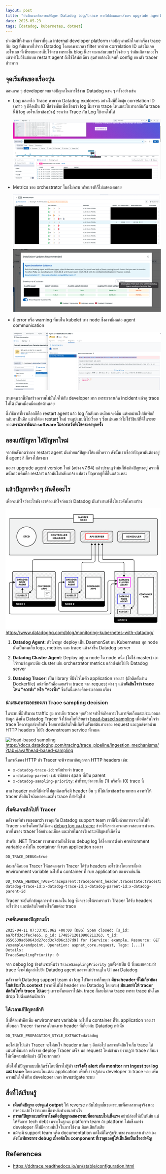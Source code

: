 ```yaml
---
layout: post
title: "บันทึกแนวคิดการแก้ปัญหา Datadog log/trace หายไปก่อนและหลังการ upgrade agent v7.35 ขึ้นไป"
date: 2025-05-23
tags: [datadog, kubernetes, dotnet]
---
```


ช่วงต้นปีที่ผ่านมา ทีมเราที่ดูแล internal developer platform เจอปัญหาหนักใจมากเรื่อง trace กับ log ที่มันหายไปจาก Datadog โดยเฉพาะเวลา filter หาด้วย correlation ID แล้วไม่เจออะไรเลย ทั้งที่ระบบควรเก็บไว้ครบ เพราะงั้น blog นี้เราจะมาเล่าแบบเข้าใจง่าย ๆ ว่ามันเกิดจากอะไร แล้วทำไมวิธีแก้แบบ restart agent ถึงใช้ได้พักเดียว สุดท้ายต้องไปจบที่ config ของตัว tracer ต่างหาก

## จุดเริ่มต้นของเรื่องวุ่น
ตอนแรก ๆ developer พบเจอปัญหาในการใช้งาน Datadog นาน ๆ ครั้งอย่างเช่น

- Log และหรือ Trace หายจาก Datadog explorers อย่างไม่มีปี่มีขลุ่ย correlation ID (คร่าว ๆ ก็คือเป็น ID ที่สร้างขึ้นเพื่อเชื่อมว่า log นี้มาจาก trace ไหนและในทางกลับกัน trace นี้มี log อะไรเกี่ยวข้องบ้าง) ระหว่าง Trace กับ Log ใช้งานไม่ได้

    ![Missing Datadog logs](/assets/2025-05-23-missing-datadog-logs.png)

- Metrics ของ orchestrator โผล่ไม่ครบ หรือบางทีก็ไม่แสดงผลเลย

    ![Missing Datadog orchestrator data](/assets/2025-05-23-missing-datadog-orchestrator-data.png)
    ![Missing Datadog orchestrator data 2](/assets/2025-05-23-missing-datadog-orchestrator-data-2.png)

- มี error หรือ warning ที่พบใน kubelet บาง node ซึ่งอาจมีผลต่อ agent communication

    ![Kubelet error](/assets/2025-05-23-kubelet-error.png)

สาเหตุพวกนี้มันสร้างความไม่มั่นใจให้กับ developer มาก เพราะเวลาเกิด incident แล้วดู trace ไม่ได้ มันเหมือนมืดแปดด้านเลย  

ซึ่งวิธีการที่เราเลือกก็คือ restart agent แล้ว log ก็กลับมา เหมือนจะดีขึ้น แต่พอผ่านไปสักพักก็กลับมาเป็นอีก แล้วก็ต้อง restart ใหม่ วนลูปแบบนี้ไปเรื่อย ๆ ซึ่งแน่นอนว่าไม่ใช่วิธีแก้ที่ดีในระยะยาว**เพราะการพัฒนา software ไม่ควรหวังพึ่งโชคชะตาทุกครั้ง**  

## ลองแก้ปัญหา ได้ปัญหาใหม่
จากข้อสังเกตว่าการ restart agent มันช่วยแก้ปัญหาได้แค่ชั่วคราว ดังนั้นเราเชื่อว่าปัญหามันต้องอยู่ที่ agent สิ ก็ตรงไปตรงมา  

พอเรา upgrade agent version ใหม่ (อย่าง v7.64) แล้วปรากฎว่ามันก็ยังเกิดปัญหาอยู่ คราวนี้หนักกว่าเดิมคือ restart แล้วมันไม่กลับมาจ้า แปลว่า ปัญหาอยู่ที่ที่อื่นแล้วแหละ

## แล้วปัญหาจริง ๆ มันคืออะไร
เพื่อจะเข้าใจว่าอะไรพัง เราต้องเข้าใจก่อนว่า Datadog มันทำงานยังไงในระดับโครงสร้าง

![Datadog components](/assets/2025-05-23-datadog-components.png)
<https://www.datadoghq.com/blog/monitoring-kubernetes-with-datadog/>

1. **Datadog Agent**: ตัวนี้จะถูก deploy เป็น DaemonSet บน Kubernetes ทุก node มันเป็นคนเก็บ logs, metrics และ trace แล้วส่งขึ้น Datadog server

2. **Datadog Cluster Agent**: Deploy อยู่บน node ใด node หนึ่ง (ไม่ใช่ master) เอาไว้รวมข้อมูลระดับ cluster เช่น orchestrator metrics แล้วส่งต่อไปยัง Datadog server

3. **Datadog Tracer**: เป็น library ที่ฝังไว้ในตัว application ของเรา (มักติดตั้งผ่าน Dockerfile) หน้าที่หลักคือคอยสร้าง trace จาก request ต่าง ๆ แล้ว**ตัดสินใจว่า trace ไหน "ควรส่ง" หรือ "ควรทิ้ง"** ซึ่งอันนี้แหละคือพระเอกของเรื่อง

### นำเสนอพระเอกของเรา Trace sampling decision
ในระบบที่มีปริมาณ traffic สูง การเก็บ trace ทุกตัวอาจทำให้เกิดภาระในการจัดเก็บและประมวลผลข้อมูล ดังนั้น Datadog Tracer จึงใช้กลไกที่เรียกว่า [head-based sampling](https://docs.datadoghq.com/tracing/trace_pipeline/ingestion_mechanisms/?tab=java#head-based-sampling) เพื่อตัดสินใจว่า trace ใดควรถูกส่งหรือทิ้ง โดยการตัดสินใจนี้เกิดขึ้นตั้งแต่ต้นทางของ request และถูกส่งต่อผ่าน HTTP headers ไปยัง downstream service ทั้งหมด

![Head-based sampling](/assets/2025-05-23-head-based-sampling.avif)
<https://docs.datadoghq.com/tracing/trace_pipeline/ingestion_mechanisms/?tab=java#head-based-sampling>

ในกรณีของ HTTP ตัว Tracer จะพิจารณาข้อมูลจาก HTTP headers เช่น:

- `x-datadog-trace-id`: รหัสประจำ trace
- `x-datadog-parent-id`: รหัสของ span ที่เป็น parent
- `x-datadog-sampling-priority`: ค่าที่ระบุว่าควรเก็บ (1) หรือทิ้ง (0) trace นี้

หาก header เหล่านี้มีค่าที่ไม่ถูกต้องหรือมี header อื่น ๆ ที่ไม่เกี่ยวข้องเข้ามาแทรก อาจทำให้ tracer ตัดสินใจผิดพลาดและทิ้ง trace ที่สำคัญไป  

### เริ่มต้นเจาะลึกไปที่ Tracer
หลังจากที่ทำ research เราคุยกับ Datadog support team เราก็เริ่มด้วยการเจาะลึกไปที่ Tracer มากขึ้นโดยเปิดใช้งาน [debug log ของ tracer](https://docs.datadoghq.com/tracing/troubleshooting/tracer_debug_logs/) ช่วยให้เราสามารถตรวจสอบการทำงานภายในของ tracer ได้อย่างละเอียด และช่วยในการวิเคราะห์ปัญหาที่เกิดขึ้น  

สำหรับ .NET Tracer เราสามารถเปิดใช้งาน debug log ได้โดยการตั้งค่า environment variable ลงไปใน container ที่ run application ของเรา

```
DD_TRACE_DEBUG=true
```

ต่อมาก็คือบอก Tracer ให้แสดงผลว่า Tracer ได้รับ headers อะไรบ้างโดยการตั้งค่า environment variable ลงไปใน container ที่ run application ของเราเช่นกัน

```
DD_TRACE_HEADER_TAGS=traceparent:traceparent_header,tracestate:tracestate_header,x-datadog-trace-id:x-datadog-trace-id,x-datadog-parent-id:x-datadog-parent-id
```

Tracer จะบันทึกข้อมูลการทำงานลงใน log ซึ่งจะช่วยให้เราทราบว่า Tracer ได้รับ headers อะไรบ้าง และตัดสินใจอย่างไรกับแต่ละ trace  

### เจอต้นตอของปัญหาแล้ว

```
2025-04-11 07:33:05.062 +00:00 [DBG] Span closed: [s_id: aa7bfd3c3fec7e65, p_id: 17485712010906211363, t_id: 0556539ad60643d27ccd3c7d06c337d9] for (Service: example, Resource: GET /example/endpoint, Operation: aspnet_core.request, Tags: [...])
Details:
TraceSamplingPriority: 0
```

จาก debug log ข้างต้นจะเห็นว่า `TraceSamplingPriority` ถูกตั้งค่าเป็น 0 ซึ่งหมายความว่า trace นี้จะไม่ถูกส่งไปยัง Datadog agent และจะไม่ปรากฏใน UI ของ Datadog  

หลังจากที่ Datadog support team นำ log ไปวิเคราะห์ก็พบว่า **มีบาง header ที่ไม่เกี่ยวข้องโผล่เข้ามาใน context** (พวกที่ไม่ใช่ header ของ Datadog โดยตรง) **มันเลยทำให้ tracer ตัดสินใจทิ้ง trace ไปเฉย ๆ** เพราะงั้นพอเราไปค้น trace ก็เลยไม่เจอ trace เพราะ trace มันโดน drop ไปตั้งแต่ต้นน้ำแล้ว  

### ได้เวลาแก้ปัญหาสักที
สิ่งที่ต้องทำคือเพิ่ม environment variable ลงไปใน container ที่รัน application ของเราเพื่อบอก Tracer ว่าควรสนใจเฉพาะ header ที่เกี่ยวกับ Datadog เท่านั้น

```
DD_TRACE_PROPAGATION_STYLE_EXTRACT=datadog
```

พอใส่เข้าไปแล้ว Tracer จะไม่สนใจ header แปลก ๆ อีกต่อไป และจะตัดสินใจเก็บ trace ได้แม่นยำขึ้นมาก หลังจาก deploy Tracer เสร็จ พอ request ใหม่เข้ามา ปรากฏว่า trace กลับมาให้เห็นตามปกติแล้ว (ดีใจมากกกก)

เพื่อไม่ให้ปัญหาแบบนี้เกิดซ้ำโดยที่เราไม่รู้ตัว **เราจึงตั้ง alert เพื่อ monitor การ ingest ของ log และ trace** โดยเฉพาะในแต่ละ application เพื่อที่เราจะรู้ก่อน developer ว่า trace หาย เพิ่มความมั่นใจให้ทีม developer เวลา investigate ระบบ

## สิ่งที่ได้เรียนรู้
- **เมื่อเกิดปัญหา อย่าดูแค่ output** ให้ reverse กลับไปทุกชั้นของระบบเพื่อหาสาเหตุจริง และทำความเข้าใจว่าระบบเบื้องหลังทำงานอย่างไร
- **การแก้ปัญหาแบบพึ่งพาโชคคือสัญญาณของระบบที่ออกแบบไม่แข็งแรง** อย่าปล่อยให้เป็นนิสัย แต่ให้จัดการ tech debt เพราะในฐานะ platform team ถ้า platform ไม่แข็งแกร่ง developer ก็ไม่มีความมั่นใจในการใช้งาน มีแต่เสียกับเสีย
- แม้จะมี support team หรือ documentation แต่ไม่มีใครรู้บริบทของระบบเราเท่าเราเอง ดังนั้น**ทักษะการ debug เบื้องต้นใน component ที่เราดูแลอยู่ให้เป็นถือเป็นเรื่องสำคัญ**

## References
- <https://ddtrace.readthedocs.io/en/stable/configuration.html>